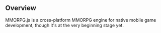 Overview
-------------
MMORPG.js is a cross-platform MMORPG engine for native mobile game development, though it's at the very beginning stage yet.
